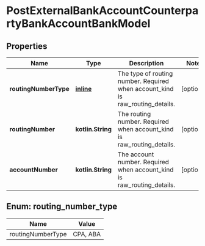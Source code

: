 
# PostExternalBankAccountCounterpartyBankAccountBankModel

## Properties
Name | Type | Description | Notes
------------ | ------------- | ------------- | -------------
**routingNumberType** | [**inline**](#RoutingNumberType) | The type of routing number. Required when account_kind is raw_routing_details. |  [optional]
**routingNumber** | **kotlin.String** | The routing number. Required when account_kind is raw_routing_details. |  [optional]
**accountNumber** | **kotlin.String** | The account number. Required when account_kind is raw_routing_details. |  [optional]


<a name="RoutingNumberType"></a>
## Enum: routing_number_type
Name | Value
---- | -----
routingNumberType | CPA, ABA



